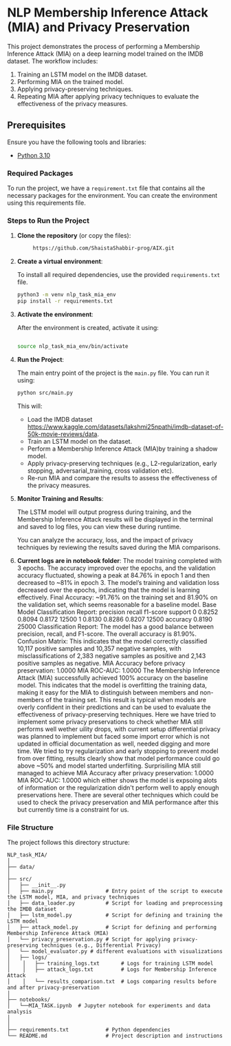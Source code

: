 # NLP Membership Inference Attack (MIA) and Privacy Preservation

This project demonstrates the process of performing a Membership Inference Attack (MIA) on a deep learning model trained on the IMDB dataset. The workflow includes:
1. Training an LSTM model on the IMDB dataset.
2. Performing MIA on the trained model.
3. Applying privacy-preserving techniques.
4. Repeating MIA after applying privacy techniques to evaluate the effectiveness of the privacy measures.

## Prerequisites

Ensure you have the following tools and libraries:

- [Python 3.10](https://www.python.org/downloads/)

### Required Packages

To run the project, we have a `requirement.txt` file that contains all the necessary packages for the environment. You can create the environment using this requirements file.

### Steps to Run the Project

1. **Clone the repository** (or copy the files):

    ```bash
         https://github.com/ShaistaShabbir-prog/AIX.git
    ```

2. **Create a virtual environment**:

    To install all required dependencies, use the provided `requirements.txt` file.

    ```bash
    python3 -m venv nlp_task_mia_env
    pip install -r requirements.txt
    
    ```

3. **Activate the environment**:

    After the environment is created, activate it using:

    ```bash
    
    source nlp_task_mia_env/bin/activate
    ```

4. **Run the Project**:

    The main entry point of the project is the `main.py` file. You can run it using:

    ```bash
    python src/main.py
    ```

    This will:
    - Load the IMDB dataset https://www.kaggle.com/datasets/lakshmi25npathi/imdb-dataset-of-50k-movie-reviews/data.
    - Train an LSTM model on the dataset.
    - Perform a Membership Inference Attack (MIA)by training a shadow model.
    - Apply privacy-preserving techniques (e.g., L2-regularization, early stopping, adversarial_training, cross validation etc).
    - Re-run MIA and compare the results to assess the effectiveness of the privacy measures.

5. **Monitor Training and Results**:

    The LSTM model will output progress during training, and the Membership Inference Attack results will be displayed in the terminal and saved to log files, you can view these during runtime.

    You can analyze the accuracy, loss, and the impact of privacy techniques by reviewing the results saved during the MIA comparisons.
6. **Current logs are in notebook folder**:
The model training completed with 3 epochs. The accuracy improved over the epochs, and the validation accuracy fluctuated, showing a peak at 84.76% in epoch 1 and then decreased to ~81% in epoch 3.
The model’s training and validation loss decreased over the epochs, indicating that the model is learning effectively.
Final Accuracy: ~91.76% on the training set and 81.90% on the validation set, which seems reasonable for a baseline model. 
Base Model Classification Report:
              precision    recall  f1-score   support
           0     0.8252    0.8094    0.8172     12500
           1     0.8130    0.8286    0.8207     12500
    accuracy                         0.8190     25000
Classification Report: The model has a good balance between precision, recall, and F1-score. The overall accuracy is 81.90%.
Confusion Matrix: This indicates that the model correctly classified 10,117 positive samples and 10,357 negative samples, with misclassifications of 2,383 negative samples as positive and 2,143 positive samples as negative.
    MIA Accuracy before privacy preservation: 1.0000
    MIA ROC-AUC: 1.0000
The Membership Inference Attack (MIA) successfully achieved 100% accuracy on the baseline model. This indicates that the model is overfitting the training data, making it easy for the MIA to distinguish between members and non-members of the training set. This result is typical when models are overly confident in their predictions and can be used to evaluate the effectiveness of privacy-preserving techniques. Here we have tried to implement some privacy preservations to check whether MIA still performs well wether uility drops,
with current setup differential privacy was planned to implement but faced some import error which is not updated in official documentation as well, needed digging and more time. We tried to try regularization and early stopping to prevent model from over fitting, results clearly show that model performance could go above ~50% and model started underfiiting. Surprisiling MIA still managed to achieve 
    MIA Accuracy after privacy preservation: 1.0000
    MIA ROC-AUC: 1.0000
which either shows the model is expsoing alots of information or the regularization didn't perform well to apply enough preservations here.
There are several other techniques which could be used to check the privacy preservation and MIA performance after this but currently time is a constraint for us.
### File Structure

The project follows this directory structure:
```plaintext
NLP_task_MIA/
│
├── data/
│
├── src/
│   ├── __init__.py            
│   ├── main.py                 # Entry point of the script to execute the LSTM model, MIA, and privacy techniques
│   ├── data_loader.py          # Script for loading and preprocessing the IMDB dataset
│   ├── lstm_model.py           # Script for defining and training the LSTM model
│   ├── attack_model.py         # Script for defining and performing Membership Inference Attack (MIA)
│   └── privacy_preservation.py # Script for applying privacy-preserving techniques (e.g., Differential Privacy)
│   └── model_evaluator.py # different evaluations with visualizations 
│   ├── logs/
│    │   ├── training_logs.txt       # Logs for training LSTM model
│    │   ├── attack_logs.txt         # Logs for Membership Inference Attack
│    │   └── results_comparison.txt  # Logs comparing results before and after privacy-preservation
│
├── notebooks/
│   └──MIA_TASK.ipynb  # Jupyter notebook for experiments and data analysis
│
│
├── requirements.txt            # Python dependencies
└── README.md                   # Project description and instructions
```
